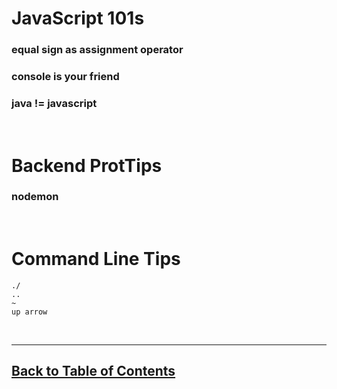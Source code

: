 # JavaScript 101s

### equal sign as assignment operator

### console is your friend

### java != javascript

<br>

# Backend ProtTips

### nodemon

<br>

# Command Line Tips

```
./
..
~
up arrow
```

<br>
<hr>

## [Back to Table of Contents](./README.md)